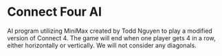 # Connect Four AI
AI program utilizing MiniMax created by Todd Nguyen to play a modified version of Connect 4. The game will end when one player gets 4 in a row, either horizontally or vertically. We will not consider any diagonals.
